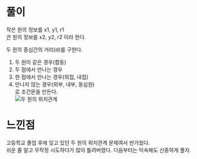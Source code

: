 # 풀이  
작은 원의 정보를 x1, y1, r1  
큰 원의 정보를 x2, y2, r2 이라 한다.  

두 원의 중심간의 거리(d)를 구한다.  

1. 두 원이 같은 경우(합동)  
2. 두 점에서 만나는 경우  
3. 한 점에서 만나는 경우(외접, 내접)  
4. 만나지 않는 경우(외부, 내부, 동심원)  
로 조건문을 만든다.    
![두 원의 위치관계](https://user-images.githubusercontent.com/85085804/180680366-8c15f0f6-fa3b-415a-b3e3-5e35b64aa50a.PNG)

# 느낀점  
고등학교 졸업 후에 잊고 있던 두 원의 위치관계 문제여서 반가웠다.  
쉬운 줄 알고 무작정 시도하다가 많이 틀려버렸다. 다음부터는 익숙해도 신중하게 풀자.  
